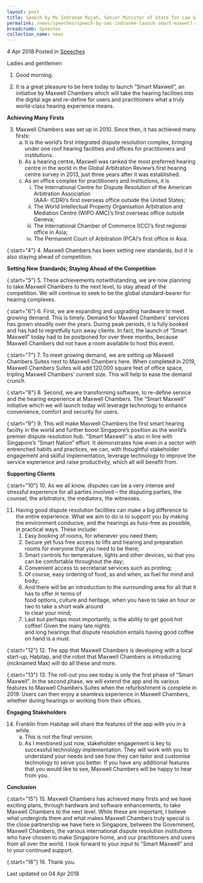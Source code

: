 ```yaml
---
layout: post
title: Speech by Ms Indranee Rajah, Senior Minister of State for Law & Finance, at the Launch of the 'Smart Maxwell' Initiative
permalink: /news/speeches/speech-by-sms-indranee-launch-smart-maxwell-initiative
breadcrumb: Speeches
collection_name: news
---
```



4 Apr 2018 Posted in [Speeches](/news/speeches)


Ladies and gentlemen


1. Good morning.

 

2. It is a great pleasure to be here today to launch “Smart Maxwell”, an initiative by Maxwell Chambers which will take the hearing facilities into the digital age and re-define for users and practitioners what a truly world-class hearing experience means.


**Achieving Many Firsts**

<ol start="3">
<li>Maxwell Chambers was set up in 2010. Since then, it has achieved many firsts:

<ol style="list-style-type: lower-alpha">
<li>It is the world’s first integrated dispute resolution complex, bringing under one roof hearing facilities and offices for practitioners and institutions.</li>
<li>As a hearing centre, Maxwell was ranked the most preferred hearing centre in the world in the Global Arbitration Review’s first hearing centre survey in 2013, just three years after it was established.</li>
<li>As an office complex for practitioners and institutions, it is

<ol style="list-style-type: lower-roman">
 <li>The International Centre for Dispute Resolution of the American Arbitration Association
<br>
 (AAA- ICDR)’s first overseas office outside the United States;</li>
<li>The World Intellectual Property Organisation Arbitration and Mediation Centre (WIPO AMC)’s first                             overseas office outside Geneva;</li>
<li>The International Chamber of Commerce (ICC)’s first regional office in Asia;</li>
<li>The Permanent Court of Arbitration (PCA)’s first office in Asia.</li>


</ol>

</li>
</ol>

</li>
</ol>

{:start="4"}
4. Maxwell Chambers has been setting new standards, but it is also staying ahead of competition.

**Setting New Standards; Staying Ahead of the Competition**

{:start="5"}
5. These achievements notwithstanding, we are now planning to take Maxwell Chambers to the next level, to stay ahead of the competition. We will continue to seek to be the global standard-bearer for hearing complexes.

 
{:start="6"}
6. First, we are expanding and upgrading hardware to meet growing demand. This is timely. Demand for Maxwell Chambers’ services has grown steadily over the years. During peak periods, it is fully booked and has had to regretfully turn away clients. In fact, the launch of “Smart Maxwell” today had to be postponed for over three months, because Maxwell Chambers did not have a room available to host this event.

 
{:start="7"}
7. To meet growing demand, we are setting up Maxwell Chambers Suites next to Maxwell Chambers here. When completed in 2019, Maxwell Chambers Suites will add 120,000 square feet of office space, tripling Maxwell Chambers’ current size. This will help to ease the demand crunch.  

 
{:start="8"}
8. Second, we are transforming software, to re-define service and the hearing experience at Maxwell Chambers. The “Smart Maxwell” initiative which we will launch today will leverage technology to enhance convenience, comfort and security for users.

 
{:start="9"}
9. This will make Maxwell Chambers the first smart hearing facility in the world and further boost Singapore’s position as the world’s premier dispute resolution hub. “Smart Maxwell” is also in line with Singapore’s “Smart Nation” effort. It demonstrates how even in a sector with entrenched habits and practices, we can, with thoughtful stakeholder engagement and skilful implementation, leverage technology to improve the service experience and raise productivity, which all will benefit from. 


**Supporting Clients**

{:start="10"}
10. As we all know, disputes can be a very intense and stressful experience for all parties involved – the disputing parties, the counsel, the arbitrators, the mediators, the witnesses.

<ol start="11">
<li>Having good dispute resolution facilities can make a big difference to the entire experience.  What we aim to do is to support you by making the environment conducive, and the hearings as fuss-free as possible, in practical ways. These include:

<ol start="list-style-type: lower-alpha">

<li>Easy booking of rooms, for whenever you need them;</li>

<li>Secure yet fuss free access to lifts and hearing and preparation rooms for everyone that you need to be                     there; </li>

<li>Smart controls for temperature, lights and other devices, so that you can be comfortable throughout the day; </li>

<li>Convenient access to secretariat services such as printing;</li>

<li>Of course, easy ordering of food, as and when, as fuel for mind and body; </li>

<li>And there will be an introduction to the surrounding area for all that it has to offer in terms of
<br>
food options, culture and heritage, when you have to take an hour or two to take a short walk around
<br>
to clear your mind;</li>
<li>
Last but perhaps most importantly, is the ability to get good hot coffee! Given the many late nights
<br>
and long hearings that dispute resolution entails having good coffee on hand is a must.
</li>
</ol>

</li>
</ol>

{:start="12"}
12. The app that Maxwell Chambers is developing with a local start-up, Habitap, and the robot that Maxwell Chambers is introducing (nicknamed Max) will do all these and more.

 
{:start="13"}
13. The roll-out you see today is only the first phase of “Smart Maxwell”. In the second phase, we will extend the app and its various features to Maxwell Chambers Suites when the refurbishment is complete in 2019. Users can then enjoy a seamless experience in Maxwell Chambers, whether during hearings or working from their offices.


**Engaging Stakeholders**

<ol start="14">
<li> Franklin from Habitap will share the features of the app with you in a while.

<ol style="list-style-type: lower-alpha">
<li>This is not the final version.</li>
<li> As I mentioned just now, stakeholder engagement is key to successful technology implementation. They will work with you to understand your needs and see how they can tailor and customise                     technology to serve you better. If you have any additional features that you would like to see, Maxwell                     Chambers will be happy to hear from you.</li>
</ol>

</li>
</ol>

**Conclusion**

{:start="15"}
15. Maxwell Chambers has achieved many firsts and we have exciting plans, through hardware and software enhancements, to take Maxwell Chambers to the next level. While these are important, I believe what undergirds them and what makes Maxwell Chambers truly special is the close partnership we have here in Singapore, between the Government, Maxwell Chambers, the various international dispute resolution institutions who have chosen to make Singapore home, and our practitioners and users from all over the world. I look forward to your input to “Smart Maxwell” and to your continued support.

 
{:start="16"}
16. Thank you.

<p class="right-side-updated">Last updated on 04 Apr 2018</p>

